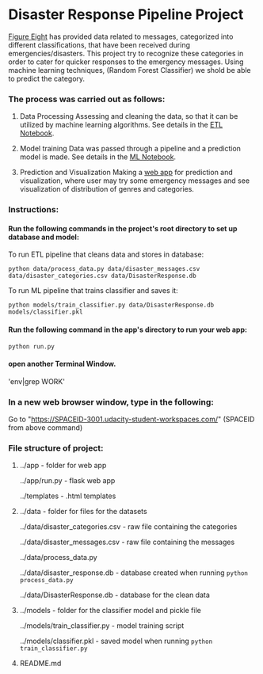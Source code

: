 # Disaster Response Pipeline Project

[Figure Eight](https://www.figure-eight.com/) has provided data related to messages, categorized into different classifications, that have been received during emergencies/disasters.
This project try to recognize these categories in order to cater for quicker responses to the emergency messages.
Using machine learning techniques, (Random Forest Classifier) we shold be able to predict the category.

### The process was carried out as follows:

1. Data Processing
    Assessing and cleaning the data, so that it can be utilized by machine learning algorithms.
    See details in the [ETL Notebook](https://github.com/moulikaachhe/Udacity-NanoDegree-DataScience/blob/master/Project-2/ETL%20Pipeline%20Preparation.ipynb).
    
2. Model training
    Data was passed through a pipeline and a prediction model is made.
    See details in the [ML Notebook](https://github.com/moulikaachhe/Udacity-NanoDegree-DataScience/blob/master/Project-2/ML%20Pipeline%20Preparation.ipynb).

3. Prediction and Visualization
    Making a [web app](https://view6914b2f4-3001.udacity-student-workspaces.com/) for prediction and visualization, where user may try some emergency messages and see visualization of distribution of genres and categories.
        
### Instructions:
#### Run the following commands in the project's root directory to set up database and model:

To run ETL pipeline that cleans data and stores in database:

`python data/process_data.py data/disaster_messages.csv data/disaster_categories.csv data/DisasterResponse.db`

To run ML pipeline that trains classifier and saves it:

`python models/train_classifier.py data/DisasterResponse.db models/classifier.pkl`

#### Run the following command in the app's directory to run your web app:

`python run.py`

#### open another Terminal Window. 
'env|grep WORK'

### In a new web browser window, type in the following:
Go to "https://SPACEID-3001.udacity-student-workspaces.com/"  (SPACEID from above command)



### File structure of project:

1.  ../app - folder for web app

    ../app/run.py - flask web app
    
    ../templates - .html templates
    

2.  ../data - folder for files for the datasets

    ../data/disaster_categories.csv - raw file containing the categories
    
    ../data/disaster_messages.csv - raw file containing the messages
    
    ../data/process_data.py
    
    ../data/disaster_response.db - database created when running `python process_data.py`
    
    ../data/DisasterResponse.db - database for the clean data
    

3.  ../models - folder for the classifier model and pickle file

    ../models/train_classifier.py - model training script
    
    ../models/classifier.pkl - saved model when running `python train_classifier.py`
    

4.  README.md
